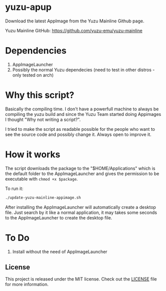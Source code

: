# yuzu-apup

Download the latest AppImage from the Yuzu Mainline Github page.

Yuzu Mainline GitHub: https://github.com/yuzu-emu/yuzu-mainline

# Dependencies

1. AppImageLauncher
2. Possibly the normal Yuzu dependecies (need to test in other distros - only tested on arch)

# Why this script?

Basically the compiling time. I don't have a powerfull machine to always be compiling the yuzu build and since the Yuzu Team started doing Appimages I thought "Why not writing a script?".

I tried to make the script as readable possible for the people who want to see the source code and possibly change it. Always open to improve it.

# How it works

The script downloads the package to the "$HOME/Applications" which is the default folder to the AppImageLauncher and gives the permission to be executable with `chmod +x $package`.

To run it:

```bash
./update-yuzu-mainline-appimage.sh
```

After installing the AppImageLauncher will automatically create a desktop file. Just search by it like a normal application, it may takes some seconds to the AppImageLauncher to create the desktop file.

# To Do

1. Install without the need of AppImageLauncher

## License
This project is released under the MIT license.
Check out the [LICENSE](LICENSE) file for more information.
